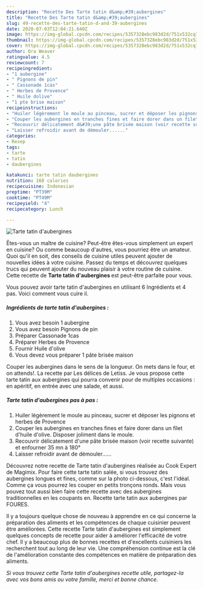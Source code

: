 ```yaml
---
description: "Recette Des Tarte tatin d&amp;#39;aubergines"
title: "Recette Des Tarte tatin d&amp;#39;aubergines"
slug: 49-recette-des-tarte-tatin-d-and-39-aubergines
date: 2020-07-03T12:04:21.640Z
image: https://img-global.cpcdn.com/recipes/5357328ebc983d2d/751x532cq70/tarte-tatin-daubergines-photo-principale-de-la-recette.jpg
thumbnail: https://img-global.cpcdn.com/recipes/5357328ebc983d2d/751x532cq70/tarte-tatin-daubergines-photo-principale-de-la-recette.jpg
cover: https://img-global.cpcdn.com/recipes/5357328ebc983d2d/751x532cq70/tarte-tatin-daubergines-photo-principale-de-la-recette.jpg
author: Ora Weaver
ratingvalue: 4.5
reviewcount: 7
recipeingredient:
- "1 aubergine"
- " Pignons de pin"
- " Cassonade 1cas"
- " Herbes de Provence"
- " Huile dolive"
- "1 pte brise maison"
recipeinstructions:
- "Huiler légèrement le moule au pinceau, sucrer et déposer les pignons et herbes de Provence"
- "Couper les aubergines en tranches fines et faire dorer dans un filet d&#39;huile d&#39;olive. Disposer joliment dans le moule."
- "Recouvrir délicatement d&#39;une pâte brisée maison (voir recette suivante) et enfourner 35 mn à 180°"
- "Laisser refroidir avant de démouler......"
categories:
- Resep
tags:
- tarte
- tatin
- daubergines

katakunci: tarte tatin daubergines 
nutrition: 168 calories
recipecuisine: Indonesian
preptime: "PT39M"
cooktime: "PT49M"
recipeyield: "4"
recipecategory: Lunch

---
```



![Tarte tatin d&#39;aubergines](https://img-global.cpcdn.com/recipes/5357328ebc983d2d/751x532cq70/tarte-tatin-daubergines-photo-principale-de-la-recette.jpg)

Êtes-vous un maître de cuisine? Peut-être êtes-vous simplement un expert en cuisine? Ou comme beaucoup d'autres, vous pourriez être un amateur. Quoi qu'il en soit, des conseils de cuisine utiles peuvent ajouter de nouvelles idées à votre cuisine. Passez du temps et découvrez quelques trucs qui peuvent ajouter du nouveau plaisir à votre routine de cuisine. Cette recette de <strong> Tarte tatin d&#39;aubergines </strong> est peut-être parfaite pour vous.

<!--inarticleads1-->

Vous pouvez avoir tarte tatin d&#39;aubergines en utilisant 6 Ingrédients et 4 pas. Voici comment vous cuire il.

##### Ingrédients de tarte tatin d&#39;aubergines :

1. Vous avez besoin 1 aubergine
1. Vous avez besoin  Pignons de pin
1. Préparer  Cassonade 1cas
1. Préparer  Herbes de Provence
1. Fournir  Huile d&#39;olive
1. Vous devez vous préparer 1 pâte brisée maison


Couper les aubergines dans le sens de la longueur. On mets dans le four, et on attends!. La recette par Les délices de Letiss. Je vous propose cette tarte tatin aux aubergines qui pourra convenir pour de multiples occasions : en apéritif, en entrée avec une salade, et aussi. 

<!--inarticleads2-->

##### Tarte tatin d&#39;aubergines pas à pas :

1. Huiler légèrement le moule au pinceau, sucrer et déposer les pignons et herbes de Provence
1. Couper les aubergines en tranches fines et faire dorer dans un filet d&#39;huile d&#39;olive. Disposer joliment dans le moule.
1. Recouvrir délicatement d&#39;une pâte brisée maison (voir recette suivante) et enfourner 35 mn à 180°
1. Laisser refroidir avant de démouler......


Découvrez notre recette de Tarte tatin d&#39;aubergines réalisée au Cook Expert de Magimix. Pour faire cette tarte tatin salée, si vous trouvez des aubergines longues et fines, comme sur la photo ci-dessous, c&#39;est l&#39;idéal. Comme ça vous pourrez les couper en petits tronçons ronds. Mais vous pouvez tout aussi bien faire cette recette avec des aubergines traditionnelles en les coupants en. Recette tarte tatin aux aubergines par FOURES. 

<!--inarticleads1-->

<p>
Il y a toujours quelque chose de nouveau à apprendre en ce qui concerne la préparation des aliments et les compétences de chaque cuisinier peuvent être améliorées. Cette recette Tarte tatin d&#39;aubergines est simplement quelques concepts de recette pour aider à améliorer l'efficacité de votre chef. Il y a beaucoup plus de bonnes recettes et d'excellents cuisiniers les recherchent tout au long de leur vie. Une compréhension continue est la clé de l'amélioration constante des compétences en matière de préparation des aliments.
</p>

<p>
<i>Si vous trouvez cette Tarte tatin d&#39;aubergines recette utile, partagez-la avec vos bons amis ou votre famille, merci et bonne chance.</i>
</p>
